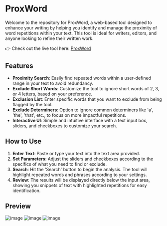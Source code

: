 # ProxWord

Welcome to the repository for ProxWord, a web-based tool designed to enhance your writing by helping you identify and manage the proximity of word repetitions within your text. This tool is ideal for writers, editors, and anyone looking to refine their written work.

👉 Check out the live tool here: [ProxWord](https://proxword.vercel.app/)

## Features

- **Proximity Search**: Easily find repeated words within a user-defined range in your text to avoid redundancy.
- **Exclude Short Words**: Customize the tool to ignore short words of 2, 3, or 4 letters, based on your preference.
- **Exclusion List**: Enter specific words that you want to exclude from being flagged by the tool.
- **Exclude Determiners**: Option to ignore common determiners like 'a', 'the', 'that', etc., to focus on more impactful repetitions.
- **Interactive UI**: Simple and intuitive interface with a text input box, sliders, and checkboxes to customize your search.

## How to Use

1. **Enter Text**: Paste or type your text into the text area provided.
2. **Set Parameters**: Adjust the sliders and checkboxes according to the specifics of what you need to find or exclude.
3. **Search**: Hit the 'Search' button to begin the analysis. The tool will highlight repeated words and phrases according to your settings.
4. **Review**: The results will be displayed directly below the input area, showing you snippets of text with highlighted repetitions for easy identification.

## Preview

![image](https://github.com/persieval/proxword/assets/110322672/bdba9031-f474-4360-8733-0a17fc800101)
![image](https://github.com/persieval/proxword/assets/110322672/328472b5-3ca7-4fab-817e-ee2f379acea2)
![image](https://github.com/persieval/proxword/assets/110322672/c8150db2-d415-4035-b758-30d2615d5421)
